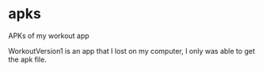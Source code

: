 # apks
APKs of my workout app

WorkoutVersion1 is an app that I lost on my computer, I only was able to get the apk file.


